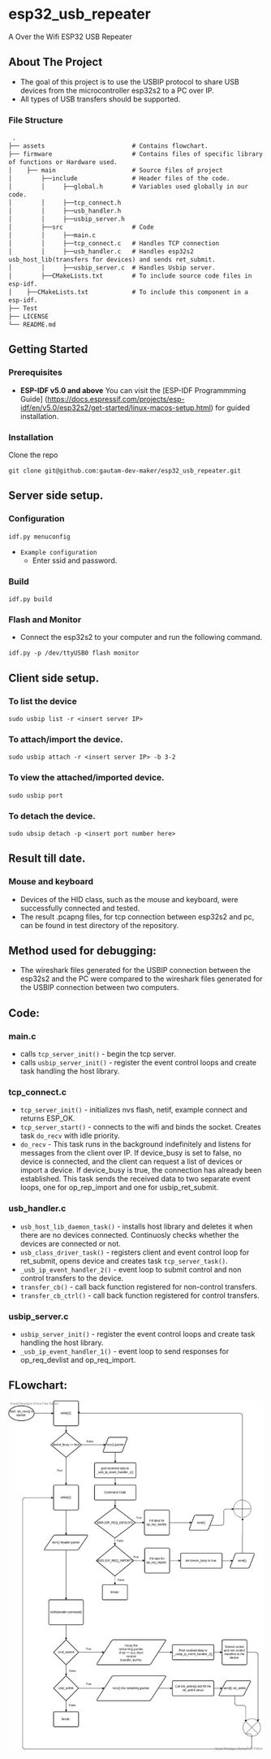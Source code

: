 # esp32_usb_repeater
A Over the Wifi ESP32 USB Repeater

<!-- ABOUT THE PROJECT -->
## About The Project

* The goal of this project is to use the USBIP protocol to share USB devices from the microcontroller esp32s2 to a PC over IP.
* All types of USB transfers should be supported.

### File Structure
     .
    ├── assets                        # Contains flowchart.
    ├── firmware                      # Contains files of specific library of functions or Hardware used.
    │    ├── main                     # Source files of project
    │        ├──include               # Header files of the code.
    │        │     ├──global.h        # Variables used globally in our code.
    │        │     ├──tcp_connect.h   
    │        │     ├──usb_handler.h
    │        │     ├──usbip_server.h
    │        ├──src                   # Code
    │        │     ├──main.c
    │        │     ├──tcp_connect.c   # Handles TCP connection
    │        │     ├──usb_handler.c   # Handles esp32s2 usb_host_lib(transfers for devices) and sends ret_submit.
    │        │     ├──usbip_server.c  # Handles Usbip server.
    │        ├──CMakeLists.txt        # To include source code files in esp-idf.
    │    ├──CMakeLists.txt            # To include this component in a esp-idf.
    ├── Test
    ├── LICENSE
    └── README.md 
    
    
<!-- GETTING STARTED -->
## Getting Started

### Prerequisites

* **ESP-IDF v5.0 and above**
  You can visit the [ESP-IDF Programmming Guide]
  (https://docs.espressif.com/projects/esp-idf/en/v5.0/esp32s2/get-started/linux-macos-setup.html) for guided installation.
  
### Installation
Clone the repo
```ssh
git clone git@github.com:gautam-dev-maker/esp32_usb_repeater.git
```

<!-- USAGE EXAMPLES -->
## Server side setup.
### Configuration
```
idf.py menuconfig
```
* `Example configuration`
  * Enter ssid and password.
  
### Build
```
idf.py build
```
### Flash and Monitor
* Connect the esp32s2 to your computer and run the following command.
```
idf.py -p /dev/ttyUSB0 flash monitor
```

<!-- Client side setup -->
## Client side setup.
### To list the device
```
sudo usbip list -r <insert server IP>
```
### To attach/import the device.
```
sudo usbip attach -r <insert server IP> -b 3-2
```
### To view the attached/imported device.
```
sudo usbip port
```
### To detach the device.
```
sudo ubsip detach -p <insert port number here>
```

<!-- Result -->
## Result till date.
### Mouse and keyboard
* Devices of the HID class, such as the mouse and keyboard, were successfully connected and tested.
* The result .pcapng files, for tcp connection between esp32s2 and pc, can be found in test directory of the repository.


<!-- Debugging -->
## Method used for debugging:
* The wireshark files generated for the USBIP connection between the esp32s2 and the PC were compared to the wireshark files generated for the USBIP connection between two computers.


<!-- Explaining the code -->
## Code:
### main.c
* calls `tcp_server_init()` - begin the tcp server.
* calls `usbip_server_init()` - register the event control loops and create task handling the host library.
### tcp_connect.c
* `tcp_server_init()` - initializes nvs flash, netif, example connect and returns ESP_OK.
* `tcp_server_start()` - connects to the wifi and binds the socket. Creates task `do_recv` with idle priority.
* `do_recv` - This task runs in the background indefinitely and listens for messages from the client over IP. If device_busy is set to false, no device is connected, and the client can request a list of devices or import a device. If device_busy is true, the connection has already been established. This task sends the received data to two separate event loops, one for op_rep_import and one for usbip_ret_submit.
### usb_handler.c
* `usb_host_lib_daemon_task()` - installs host library and deletes it when there are no devices connected. Continuosly checks whether the devices are connected or not.
* `usb_class_driver_task()` - registers client and event control loop for ret_submit, opens device and creates task `tcp_server_task()`.
* `_usb_ip_event_handler_2()` - event loop to submit control and non control transfers to the device.
* `transfer_cb()` - call back function registered for non-control transfers.
* `transfer_cb_ctrl()` - call back function registered for control transfers.
### usbip_server.c
* `usbip_server_init()` - register the event control loops and create task handling the host library.
* `_usb_ip_event_handler_1()` - event loop to send responses for op_req_devlist and op_req_import.

## FLowchart:
![ Flowchart ](https://github.com/gautam-dev-maker/esp32_usb_repeater/blob/dev_viraj/assets/flow_of_code.png)
